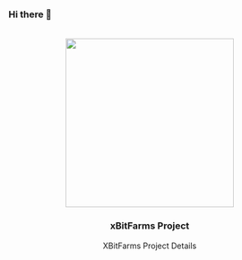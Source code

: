 ### Hi there 👋
<!-- PROJECT LOGO -->
<br />
<div align="center">
    <img src="https://github.com/xbitGit/images/blob/main/logo.svg" width="300" height="300">
  </a>

  <h3 align="center">xBitFarms Project</h3>

  <p align="center">
    XBitFarms Project Details
  </p>
</div>
  
   
<!--
**xbitGit/xbitGit** is a ✨ _special_ ✨ repository because its `README.md` (this file) appears on your GitHub profile.

Here are some ideas to get you started:

- 🔭 I’m currently working on ...
- 🌱 I’m currently learning ...
- 👯 I’m looking to collaborate on ...
- 🤔 I’m looking for help with ...
- 💬 Ask me about ...
- 📫 How to reach me: ...
- 😄 Pronouns: ...
- ⚡ Fun fact: ...
-->
